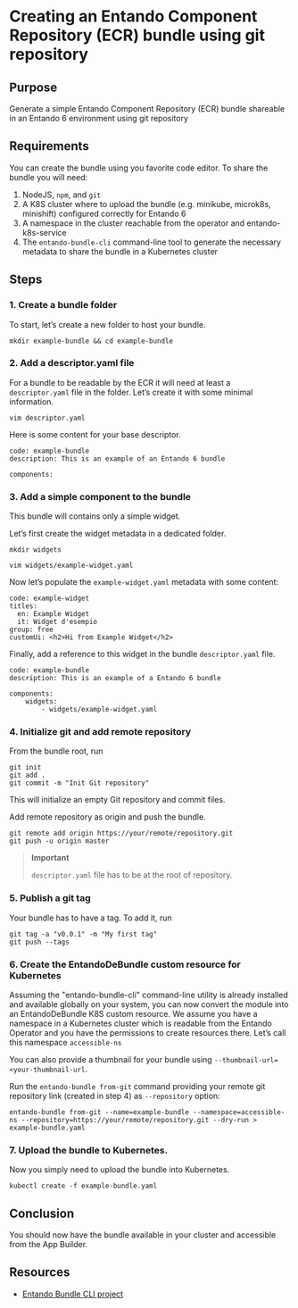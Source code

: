 # Creating an Entando Component Repository (ECR) bundle using git repository

## Purpose

Generate a simple Entando Component Repository (ECR) bundle shareable in an Entando 6 environment using git repository

## Requirements

You can create the bundle using you favorite code editor. To share the bundle you will need:
1. NodeJS, `npm`, and `git`
1. A K8S cluster where to upload the bundle (e.g. minikube, microk8s, minishift) configured correctly for Entando 6
1. A namespace in the cluster reachable from the operator and entando-k8s-service
1. The `entando-bundle-cli` command-line tool to generate the necessary metadata to share the bundle in a Kubernetes cluster

## Steps

### 1. Create a bundle folder

To start, let’s create a new folder to host your bundle.

    mkdir example-bundle && cd example-bundle

### 2. Add a descriptor.yaml file

For a bundle to be readable by the ECR it will need at least a `descriptor.yaml` file in the folder. Let’s create it with some minimal information.

    vim descriptor.yaml

Here is some content for your base descriptor.

    code: example-bundle
    description: This is an example of an Entando 6 bundle

    components:

### 3. Add a simple component to the bundle

This bundle will contains only a simple widget.

Let’s first create the widget metadata in a dedicated folder.

    mkdir widgets

    vim widgets/example-widget.yaml

Now let’s populate the `example-widget.yaml` metadata with some content:

    code: example-widget
    titles:
      en: Example Widget
      it: Widget d'esempio
    group: free
    customUi: <h2>Hi from Example Widget</h2>

Finally, add a reference to this widget in the bundle `descriptor.yaml` file.

    code: example-bundle
    description: This is an example of a Entando 6 bundle

    components:
        widgets:
            - widgets/example-widget.yaml

### 4. Initialize git and add remote repository

From the bundle root, run

    git init
    git add .
    git commit -m "Init Git repository"

This will initialize an empty Git repository and commit files.

Add remote repository as origin and push the bundle.

    git remote add origin https://your/remote/repository.git
    git push -u origin master

> **Important**
>
> `descriptor.yaml` file has to be at the root of repository.

### 5. Publish a git tag

Your bundle has to have a tag. To add it, run

    git tag -a "v0.0.1" -m "My first tag"
    git push --tags

### 6. Create the EntandoDeBundle custom resource for Kubernetes

Assuming the "entando-bundle-cli" command-line utility is already installed and available globally on your system, you can now convert the module into an EntandoDeBundle K8S custom resource. We assume you have a namespace in a Kubernetes cluster which is readable from the Entando Operator and you have the permissions to create resources there. Let’s call this namespace `accessible-ns`

You can also provide a thumbnail for your bundle using `--thumbnail-url=<your-thumbnail-url`.

Run the `entando-bundle from-git` command providing your remote git repository link (created in step 4) as `--repository` option:

    entando-bundle from-git --name=example-bundle --namespace=accessible-ns --repository=https://your/remote/repository.git --dry-run > example-bundle.yaml

### 7. Upload the bundle to Kubernetes.

Now you simply need to upload the bundle into Kubernetes.

    kubectl create -f example-bundle.yaml

## Conclusion

You should now have the bundle available in your cluster and accessible from the App Builder.

## Resources

-   [Entando Bundle CLI
    project](https://github.com/entando-k8s/entando-bundle-cli)



